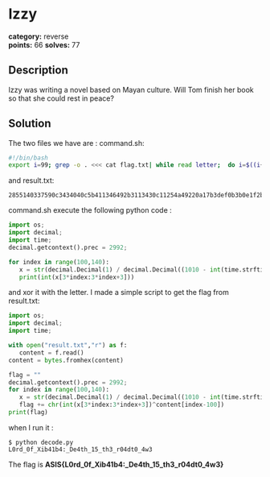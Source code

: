 # Izzy
**category:** reverse  
**points:** 66
**solves:** 77

## Description
Izzy was writing a novel based on Mayan culture. Will Tom finish her book so that she could rest in peace?

## Solution
The two files we have are :
command.sh:
```bash
#!/bin/bash
export i=99; grep -o . <<< cat flag.txt| while read letter;  do i=$((i+1)); printf '%02x'  "$(($(python3 -c "import os;import decimal; import time; decimal.getcontext().prec = 2992; index=int(os.environ.get('i')); x = str(decimal.Decimal(1) / decimal.Decimal((1010 - int(time.strftime('%m')))*1000 +1))[2:]; print(int(x[3*index:3*index+3]))") ^ $(printf '%#x\n' '"'$letter)))">>result.txt; done;
```
and result.txt:
```
2855140337590c3434040c5b411346492b3113430c11254a49220a17b3def0b3b0e1f2b7d7bdfdb8%
```

command.sh execute the following python code :
```python
import os;
import decimal;
import time; 
decimal.getcontext().prec = 2992; 

for index in range(100,140):
   x = str(decimal.Decimal(1) / decimal.Decimal((1010 - int(time.strftime('%m')))*1000 +1))[2:]; 
   print(int(x[3*index:3*index+3]))
```
and xor it with the letter.
I made a simple script to get the flag from result.txt:
```python
import os;
import decimal;
import time; 

with open("result.txt","r") as f:
   content = f.read()
content = bytes.fromhex(content)

flag = ""
decimal.getcontext().prec = 2992; 
for index in range(100,140):
   x = str(decimal.Decimal(1) / decimal.Decimal((1010 - int(time.strftime('%m')))*1000 +1))[2:]; 
   flag += chr(int(x[3*index:3*index+3])^content[index-100])
print(flag)                                                                                                                                                                                                                  -----------
```

when I run it : 
```
$ python decode.py  
L0rd_0f_Xib41b4:_De4th_15_th3_r04dt0_4w3
```

The flag is **ASIS{L0rd_0f_Xib41b4:_De4th_15_th3_r04dt0_4w3}**
